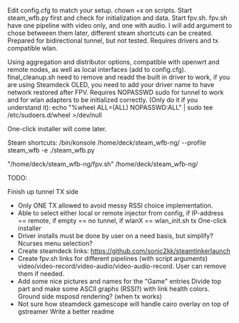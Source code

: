 Edit config.cfg to match your setup. chown +x on scripts. Start steam_wfb.py first and check for initialization and data. Start fpv.sh.
fpv.sh have one pipeline with video only, and one with audio. I will add argument to chose betweeen them later, different steam shortcuts can be created.
Prepared for bidirectional tunnel, but not tested. Requires drivers and tx compatible wlan.

Using aggregation and distributor options, compatible with openwrt and remote nodes, as well as local interfaces (add to config.cfg). final_cleanup.sh need to remove and readd the built in driver to work, if you are using Steamdeck OLED, you need to add your driver name to have network restored after FPV.
Requires NOPASSWD sudo for tunnel to work and for wlan adapters to be initialized correctly. (Only do it if you understand it):
echo "%wheel ALL=(ALL) NOPASSWD:ALL" | sudo tee /etc/sudoers.d/wheel >/dev/null

One-click installer will come later.

Steam shortcuts:
/bin/konsole
/home/deck/steam_wfb-ng/
--profile steam_wfb -e ./steam_wfb.py

"/home/deck/steam_wfb-ng/fpv.sh"
/home/deck/steam_wfb-ng/


TODO:

Finish up tunnel TX side
  - Only ONE TX allowed to avoid messy RSSI choice implementation.
  - Able to select either local or remote injector from config, if IP-address == remote, if empty == no tunnel, if wlanX == wlan_init.sh tx
One-click installer
 - Driver installs must be done by user on a need basis, but simplify? Ncurses menu selection?
 - Create steamdeck links: https://github.com/sonic2kk/steamtinkerlaunch
 - Create fpv.sh links for different pipelines (with script arguments) video/video-record/video-audio/video-audio-record. User can remove them if needed.
 - Add some nice pictures and names for the "Game" entries
Divide top part and make some ASCII graphs (RSSI?) with link health colors.
Ground side msposd rendering? (when tx works)
 - Not sure how steamdeck gamescope will handle cairo overlay on top of gstreamer
Write a better readme
